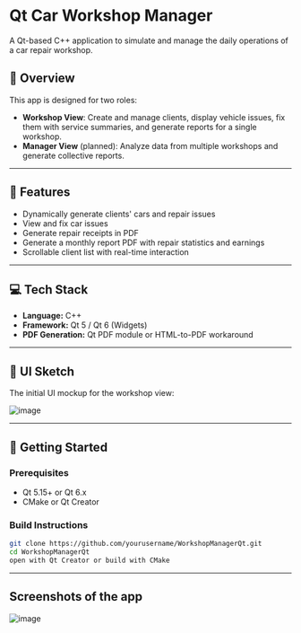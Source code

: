 # Qt Car Workshop Manager

A Qt-based C++ application to simulate and manage the daily operations of a car repair workshop.

## 🚗 Overview

This app is designed for two roles:

- **Workshop View**: Create and manage clients, display vehicle issues, fix them with service summaries, and generate reports for a single workshop.
- **Manager View** (planned): Analyze data from multiple workshops and generate collective reports.

---

## 🧰 Features

- Dynamically generate clients' cars and repair issues
- View and fix car issues
- Generate repair receipts in PDF
- Generate a monthly report PDF with repair statistics and earnings
- Scrollable client list with real-time interaction

---

## 💻 Tech Stack

- **Language:** C++
- **Framework:** Qt 5 / Qt 6 (Widgets)
- **PDF Generation:** Qt PDF module or HTML-to-PDF workaround

---

## 📸 UI Sketch

The initial UI mockup for the workshop view:

![image](https://github.com/user-attachments/assets/e75cceea-3f11-40b3-a19f-4ea8442ac197)


---

## 🚀 Getting Started

### Prerequisites

- Qt 5.15+ or Qt 6.x
- CMake or Qt Creator

### Build Instructions

```bash
git clone https://github.com/yourusername/WorkshopManagerQt.git
cd WorkshopManagerQt
open with Qt Creator or build with CMake
```

---

## Screenshots of the app

![image](https://github.com/user-attachments/assets/7947d2d5-7e8e-41cc-830e-5c0ef9ae7755)
